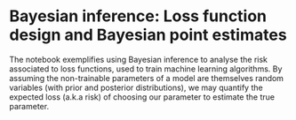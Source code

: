 # Bayesian inference: Loss function design and Bayesian point estimates 

The notebook exemplifies using Bayesian inference to analyse the risk associated to loss functions, used to train machine learning algorithms. By assuming the non-trainable parameters of a model are themselves random variables (with prior and posterior distributions), we may quantify the expected loss (a.k.a risk) of choosing our parameter to estimate the true parameter. 

